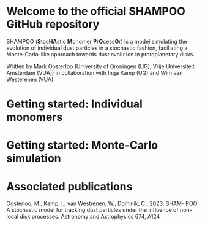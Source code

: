 # Welcome to the official SHAMPOO GitHub repository
SHAMPOO (**S**toc**HA**stic **M**onomer **P**r**O**cess**O**r) is a model simulating the evolution of individual dust particles in a stochastic fashion, faciliating a Monte-Carlo-like approach towards dust evolution in protoplanetary disks.

Written by Mark Oosterloo (University of Groningen (UG), Vrije Universiteit Amsterdam (VUA)) in collaboration with Inga Kamp (UG) and Wim van Westerenen (VUA)

# Getting started: Individual monomers

# Getting started: Monte-Carlo simulation

# Associated publications
Oosterloo, M., Kamp, I., van Westrenen, W., Dominik, C., 2023. SHAM-
POO: A stochastic model for tracking dust particles under the influence
of non-local disk processes. Astronomy and Astrophysics 674, A124
